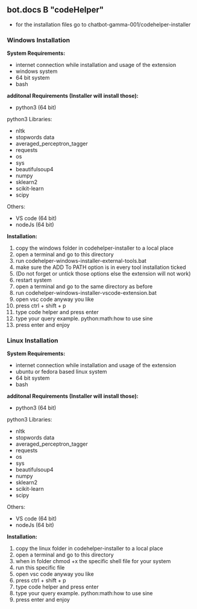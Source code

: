 <h2>bot.docs B "codeHelper"</h2>
<ul>
        <li>for the installation files go to chatbot-gamma-001/codehelper-installer</li>
</ul>

<h3>Windows Installation</h3>

<b>System Requirements:</b><br>
<ul>
        <li>internet connection while installation and usage of the extension</li>
        <li>windows system</li>
        <li>64 bit system</li>
        <li>bash</li>
</ul>
<b>additonal Requirements (Installer will install those):</b><br>
<ul>
        <li>python3 (64 bit)</li>
</ul>
python3 Libraries:<br>
<ul>
        <li>nltk</li>
        <li>stopwords data</li>
        <li>averaged_perceptron_tagger</li>
        <li>requests</li>
        <li>os</li>
        <li>sys</li>
        <li>beautifulsoup4</li>
        <li>numpy</li>
        <li>sklearn2</li>
        <li>scikit-learn</li>
        <li>scipy</li>
</ul>
Others:<br>
<ul>
        <li>VS code (64 bit)</li>
        <li>nodeJs (64 bit)</li>
</ul>

<b>Installation:</b><br>
<ol>
        <li>copy the windows folder in codehelper-installer to a local place</li>
        <li>open a terminal and go to this directory</li>
        <li>run codehelper-windows-installer-external-tools.bat</li>
        <li>make sure the ADD To PATH option is in every tool installation ticked</li>
        <li>(Do not forget or untick those options else the extension will not work)</li>
        <li>restart system</li>
        <li>open a terminal and go to the same directory as before</li>
        <li>run codehelper-windows-installer-vscode-extension.bat</li>
        <li>open vsc code anyway you like</li>
        <li>press ctrl + shift + p</li>
        <li>type code helper and press enter</li>
        <li>type your query example. python:math:how to use sine</li>
        <li>press enter and enjoy</li>
</ol>

<h3>Linux Installation</h3>
<b>System Requirements:</b><br>
<ul>
        <li>internet connection while installation and usage of the extension</li>
        <li>ubuntu or fedora based linux system</li>
        <li>64 bit system</li>
        <li>bash</li>
</ul>
<b>additonal Requirements (Installer will install those):</b><br>
<ul>
        <li>python3 (64 bit)</li>
</ul>
python3 Libraries:<br>
<ul>
        <li>nltk</li>
        <li>stopwords data</li>
        <li>averaged_perceptron_tagger</li>
        <li>requests</li>
        <li>os</li>
        <li>sys</li>
        <li>beautifulsoup4</li>
        <li>numpy</li>
        <li>sklearn2</li>
        <li>scikit-learn</li>
        <li>scipy</li>
</ul>
Others:<br>
<ul>
        <li>VS code (64 bit)</li>
        <li>nodeJs (64 bit)</li>
</ul>

<b>Installation:</b><br>
<ol>
        <li>copy the linux folder in codehelper-installer to a local place</li>
        <li>open a terminal and go to this directory</li>
        <li>when in folder chmod +x the specific shell file for your system</li>
        <li>run this specific file</li>
        <li>open vsc code anyway you like</li>
        <li>press ctrl + shift + p</li>
        <li>type code helper and press enter</li>
        <li>type your query example. python:math:how to use sine</li>
        <li>press enter and enjoy</li>
</ol>
